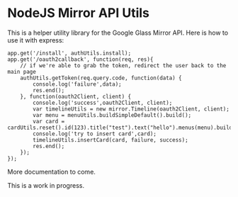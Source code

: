 NodeJS Mirror API Utils
==========================

This is a helper utility library for the Google Glass Mirror API. Here is how to use it with express:

    app.get('/install', authUtils.install);
    app.get('/oauth2callback', function(req, res){
        // if we're able to grab the token, redirect the user back to the main page
        authUtils.getToken(req.query.code, function(data) {
            console.log('failure',data);
            res.end();
        }, function(oauth2Client, client) {
            console.log('success',oauth2Client, client);
            var timelineUtils = new mirror.Timeline(oauth2Client, client);
            var menu = menuUtils.buildSimpleDefault().build();
            var card = cardUtils.reset().id(123).title("test").text("hello").menus(menu).build();
            console.log('try to insert card',card);
            timelineUtils.insertCard(card, failure, success);
            res.end();
        });
    });

More documentation to come.

This is a work in progress.
